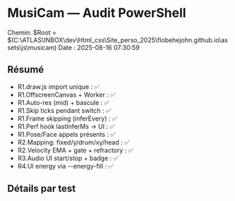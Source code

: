 ﻿# MusiCam — Audit PowerShell

Chemin: $Root = $(C:\ATLAS\INBOX\dev\Html_css\Site_perso_2025\flobehejohn.github.io\assets\js\musicam)
Date : 2025-08-16 07:30:59

## Résumé
- R1.draw.js import unique : ✅
- R1.OffscreenCanvas + Worker : ✅
- R1.Auto-res (mid) + bascule : ✅
- R1.Skip ticks pendant switch : ✅
- R1.Frame skipping (inferEvery) : ✅
- R1.Perf hook lastInferMs → UI : ✅
- R1.Pose/Face appels présents : ✅
- R2.Mapping: fixed/y/drum/xy/head : ✅
- R2.Velocity EMA + gate + refractory : ✅
- R3.Audio UI start/stop + badge : ✅
- R4.UI energy via --energy-fill : ✅

## Détails par test
